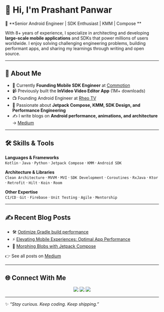 # 👋 Hi, I'm Prashant Panwar  

🚀 **Senior Android Engineer | SDK Enthusiast | KMM | Compose **

With 8+ years of experience, I specialize in architecting and developing **large-scale mobile applications** and SDKs that power millions of users worldwide. I enjoy solving challenging engineering problems, building performant apps, and sharing my learnings through writing and open source.

---

## 🔭 About Me  
- 💼 Currently **Founding Mobile SDK Engineer** at [Commotion](https://gocommotion.com/)  
- 📹 Previously built the **InVideo Video Editor App** (1M+ downloads)  
- 📺 Founding Android Engineer at [Rheo TV](https://www.linkedin.com/company/rheo-tv/)  
- 🌱 Passionate about **Jetpack Compose, KMM, SDK Design, and Performance Engineering**  
- ✍️ I write blogs on **Android performance, animations, and architecture** → [Medium](https://medium.com/@prashant.panwar777)  

---

## 🛠️ Skills & Tools  

**Languages & Frameworks**  
`Kotlin` · `Java` · `Python` · `Jetpack Compose` · `KMM` · `Android SDK`  

**Architecture & Libraries**  
`Clean Architecture` · `MVVM` · `MVI` · `SDK Development` · `Coroutines` · `RxJava` · `Ktor` · `Retrofit` · `Hilt` · `Koin` · `Room`  

**Other Expertise**  
`CI/CD` · `Git` · `Firebase` · `Unit Testing` · `Agile` · `Mentorship`  

---

## ✍️ Recent Blog Posts  
- 🛠️ [Optimize Gradle build performance](https://medium.com/@prashant.panwar777/optimize-gradle-build-performance-a767bba13d45)  
- ⚡ [Elevating Mobile Experiences: Optimal App Performance](https://medium.com/@prashant.panwar777/optimising-android-app-performance-best-practices-and-strategies-878d7b7719c6)  
- 🎨 [Morphing Blobs with Jetpack Compose](https://medium.com/@prashant.panwar777/morphing-blobs-with-jetpack-compose-from-circle-to-organic-waves-901759190d3b)  

👉 See all posts on [Medium](https://medium.com/@prashant.panwar777)  

---

## 🌐 Connect With Me  

<p align="center">
  <a href="https://www.linkedin.com/in/prashant-panwar"><img src="https://img.shields.io/badge/-LinkedIn-0077B5?style=for-the-badge&logo=Linkedin&logoColor=white"></a>
  <a href="https://medium.com/@prashant.panwar777"><img src="https://img.shields.io/badge/-Medium-12100E?style=for-the-badge&logo=Medium&logoColor=white"></a>
  <a href="mailto:prashantpanwar777@gmail.com"><img src="https://img.shields.io/badge/-Gmail-D14836?style=for-the-badge&logo=Gmail&logoColor=white"></a>
</p>  

---

✨ *“Stay curious. Keep coding. Keep shipping.”*  

